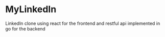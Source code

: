 # MyLinkedIn
LinkedIn clone using react for the frontend and restful api implemented in go for the backend

